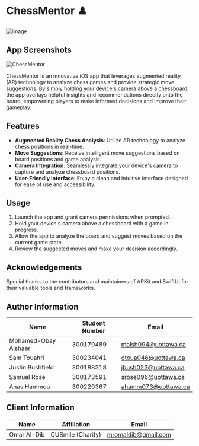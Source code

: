 # ChessMentor ♟️ 
![image](https://github.com/user-attachments/assets/ec302138-d878-473d-9202-657dafdebc3a)

## App Screenshots
![ChessMentor](https://github.com/user-attachments/assets/ef8ec804-d0b8-4a77-90b4-594d1c490ee8)


ChessMentor is an innovative iOS app that leverages augmented reality (AR) technology to analyze chess games and provide strategic move suggestions. By simply holding your device's camera above a chessboard, the app overlays helpful insights and recommendations directly onto the board, empowering players to make informed decisions and improve their gameplay.

## Features

- **Augmented Reality Chess Analysis**: Utilize AR technology to analyze chess positions in real-time.
- **Move Suggestions**: Receive intelligent move suggestions based on board positions and game analysis.
- **Camera Integration**: Seamlessly integrate your device's camera to capture and analyze chessboard positions.
- **User-Friendly Interface**: Enjoy a clean and intuitive interface designed for ease of use and accessibility.

## Usage

1. Launch the app and grant camera permissions when prompted.
2. Hold your device's camera above a chessboard with a game in progress.
3. Allow the app to analyze the board and suggest moves based on the current game state.
4. Review the suggested moves and make your decision accordingly.

## Acknowledgements

Special thanks to the contributors and maintainers of ARKit and SwiftUI for their valuable tools and frameworks.


## Author Information

| Name                | Student Number | Email                  |
|---------------------|----------------|------------------------|
| Mohamed-Obay Alshaer | 300170489      | malsh094@uottawa.ca    |
| Sam Touahri         | 300234041      | otoua046@uottawa.ca    |
| Justin Bushfield    | 300188318        | jbush023@uottawa.ca   |
| Samuel Rose          | 300173591              |srose096@uottawa.ca   |
| Anas Hammou          | 300220367      | ahamm073@uottawa.ca     |

## Client Information 

| Name                | Affiliation    | Email                  |
|---------------------|----------------|------------------------|
|Omar Al-Dib          | CUSmile (Charity) | mromaldib@gmail.com    |

